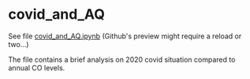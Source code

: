 # covid_and_AQ

See file [covid_and_AQ.ipynb](./covid_and_AQ.ipynb) (Github's preview might require a reload or two...)

The file contains a brief analysis on 2020 covid situation compared to annual CO levels.
